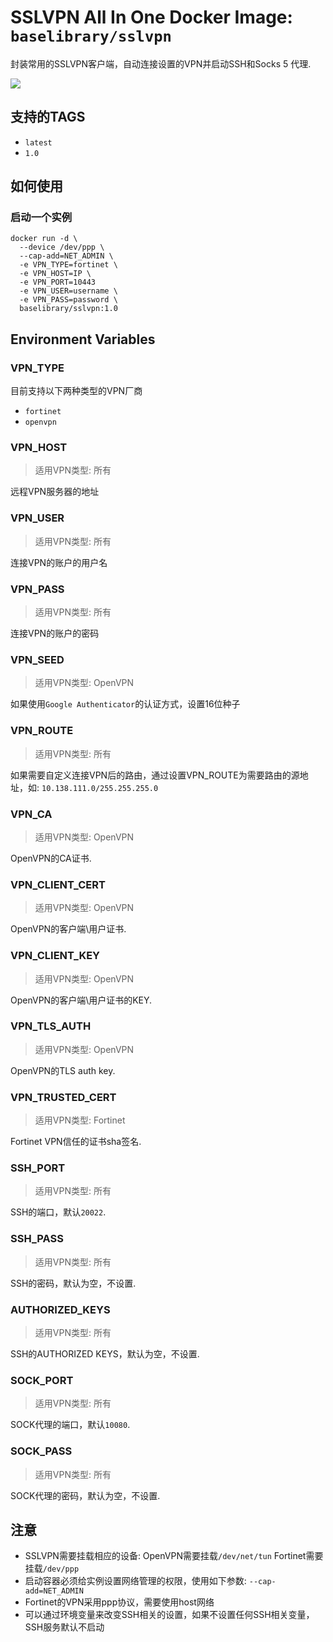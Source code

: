  SSLVPN All In One Docker Image: `baselibrary/sslvpn`
=========

 封装常用的SSLVPN客户端，自动连接设置的VPN并启动SSH和Socks 5 代理.

[![](http://dockeri.co/image/baselibrary/sslvpn)](https://registry.hub.docker.com/u/baselibrary/sslvpn/)

## 支持的TAGS
- `latest`
- `1.0`   

## 如何使用
### 启动一个实例
    
    docker run -d \
      --device /dev/ppp \
      --cap-add=NET_ADMIN \
      -e VPN_TYPE=fortinet \
      -e VPN_HOST=IP \
      -e VPN_PORT=10443
      -e VPN_USER=username \
      -e VPN_PASS=password \
      baselibrary/sslvpn:1.0

## Environment Variables
### VPN_TYPE
目前支持以下两种类型的VPN厂商

- `fortinet`
- `openvpn`

### VPN_HOST
>适用VPN类型: 所有

远程VPN服务器的地址

### VPN_USER
>适用VPN类型: 所有

连接VPN的账户的用户名

### VPN_PASS
>适用VPN类型: 所有

连接VPN的账户的密码

### VPN_SEED
>适用VPN类型: OpenVPN

如果使用`Google Authenticator`的认证方式，设置16位种子

### VPN_ROUTE
>适用VPN类型: 所有

如果需要自定义连接VPN后的路由，通过设置VPN_ROUTE为需要路由的源地址，如:   `10.138.111.0/255.255.255.0`

### VPN_CA
>适用VPN类型: OpenVPN

OpenVPN的CA证书.

### VPN_CLIENT_CERT
>适用VPN类型: OpenVPN

OpenVPN的客户端\用户证书.

### VPN_CLIENT_KEY
>适用VPN类型: OpenVPN

OpenVPN的客户端\用户证书的KEY.

### VPN_TLS_AUTH
>适用VPN类型: OpenVPN

OpenVPN的TLS auth key.

### VPN_TRUSTED_CERT
>适用VPN类型: Fortinet

Fortinet VPN信任的证书sha签名.

### SSH_PORT
>适用VPN类型: 所有

SSH的端口，默认`20022`.

### SSH_PASS
>适用VPN类型: 所有

SSH的密码，默认为空，不设置.

### AUTHORIZED_KEYS
>适用VPN类型: 所有

SSH的AUTHORIZED KEYS，默认为空，不设置.

### SOCK_PORT
>适用VPN类型: 所有

SOCK代理的端口，默认`10080`.

### SOCK_PASS
>适用VPN类型: 所有

SOCK代理的密码，默认为空，不设置.


 
## 注意 

+ SSLVPN需要挂载相应的设备:
   OpenVPN需要挂载`/dev/net/tun`
   Fortinet需要挂载`/dev/ppp`
+ 启动容器必须给实例设置网络管理的权限，使用如下参数:
   `--cap-add=NET_ADMIN`
+ Fortinet的VPN采用ppp协议，需要使用host网络
+ 可以通过环境变量来改变SSH相关的设置，如果不设置任何SSH相关变量，SSH服务默认不启动

 
